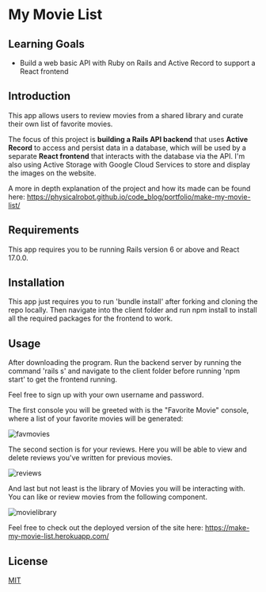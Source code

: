 # My Movie List   

## Learning Goals

- Build a web basic API with Ruby on Rails and Active Record to support a React
  frontend

## Introduction

This app allows users to review movies from a shared library and curate their own list of favorite movies. 

The focus of this project is **building a Rails API backend** that uses
**Active Record** to access and persist data in a database, which will be used
by a separate **React frontend** that interacts with the database via the API. I'm also using Active Storage with Google Cloud Services to store and display the images on the website.

A more in depth explanation of the project and how its made can be found here: https://physicalrobot.github.io/code_blog/portfolio/make-my-movie-list/

## Requirements

This app requires you to be running Rails version 6 or above and React 17.0.0. 

## Installation

This app just requires you to run 'bundle install' after forking and cloning the repo locally. Then navigate into the client folder and run npm install to install all the required packages for the frontend to work. 

## Usage

After downloading the program. Run the backend server by running the command 'rails s' and navigate to the client folder before running 'npm start' to get the frontend running. 

Feel free to sign up with your own username and password. 

The first console you will be greeted with is the "Favorite Movie" console, where a list of your favorite movies will be generated:

![favmovies](https://user-images.githubusercontent.com/53846309/168875929-63ee1343-8a25-4878-8f17-58adadc245a5.png)

The second section is for your reviews. Here you will be able to view and delete reviews you've written for previous movies. 


![reviews](https://user-images.githubusercontent.com/53846309/168876160-b5b50ebf-852a-4ba3-8ae6-ef3441a2436d.PNG)


And last but not least is the library of Movies you will be interacting with. You can like or review movies from the following component. 

![movielibrary](https://user-images.githubusercontent.com/53846309/168876259-0497a1b0-b673-498e-9ae2-60458b40f728.PNG)

Feel free to check out the deployed version of the site here: 
https://make-my-movie-list.herokuapp.com/



## License
[MIT](https://choosealicense.com/licenses/mit/)
